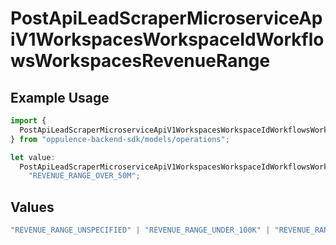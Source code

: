 # PostApiLeadScraperMicroserviceApiV1WorkspacesWorkspaceIdWorkflowsWorkspacesRevenueRange

## Example Usage

```typescript
import {
  PostApiLeadScraperMicroserviceApiV1WorkspacesWorkspaceIdWorkflowsWorkspacesRevenueRange,
} from "oppulence-backend-sdk/models/operations";

let value:
  PostApiLeadScraperMicroserviceApiV1WorkspacesWorkspaceIdWorkflowsWorkspacesRevenueRange =
    "REVENUE_RANGE_OVER_50M";
```

## Values

```typescript
"REVENUE_RANGE_UNSPECIFIED" | "REVENUE_RANGE_UNDER_100K" | "REVENUE_RANGE_100K_TO_1M" | "REVENUE_RANGE_1M_TO_10M" | "REVENUE_RANGE_10M_TO_50M" | "REVENUE_RANGE_OVER_50M"
```